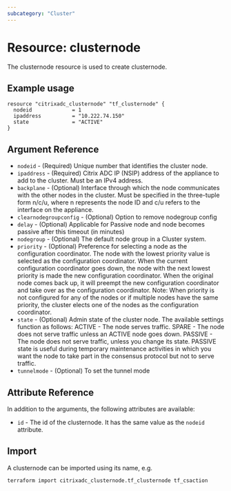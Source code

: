 ```yaml
---
subcategory: "Cluster"
---
```


# Resource: clusternode

The clusternode resource is used to create clusternode.


## Example usage

```hcl
resource "citrixadc_clusternode" "tf_clusternode" {
  nodeid             = 1
  ipaddress          = "10.222.74.150"
  state              = "ACTIVE"
}
```


## Argument Reference

* `nodeid` - (Required) Unique number that identifies the cluster node.
* `ipaddress` - (Required) Citrix ADC IP (NSIP) address of the appliance to add to the cluster. Must be an IPv4 address.
* `backplane` - (Optional) Interface through which the node communicates with the other nodes in the cluster. Must be specified in the three-tuple form n/c/u, where n represents the node ID and c/u refers to the interface on the appliance.
* `clearnodegroupconfig` - (Optional) Option to remove nodegroup config
* `delay` - (Optional) Applicable for Passive node and node becomes passive after this timeout (in minutes)
* `nodegroup` - (Optional) The default node group in a Cluster system.
* `priority` - (Optional) Preference for selecting a node as the configuration coordinator. The node with the lowest priority value is selected as the configuration coordinator. When the current configuration coordinator goes down, the node with the next lowest priority is made the new configuration coordinator. When the original node comes back up, it will preempt the new configuration coordinator and take over as the configuration coordinator. Note: When priority is not configured for any of the nodes or if multiple nodes have the same priority, the cluster elects one of the nodes as the configuration coordinator.
* `state` - (Optional) Admin state of the cluster node. The available settings function as follows: ACTIVE - The node serves traffic. SPARE - The node does not serve traffic unless an ACTIVE node goes down. PASSIVE - The node does not serve traffic, unless you change its state. PASSIVE state is useful during temporary maintenance activities in which you want the node to take part in the consensus protocol but not to serve traffic.
* `tunnelmode` - (Optional) To set the tunnel mode


## Attribute Reference

In addition to the arguments, the following attributes are available:

* `id` - The id of the clusternode. It has the same value as the `nodeid` attribute.


## Import

A clusternode can be imported using its name, e.g.

```shell
terraform import citrixadc_clusternode.tf_clusternode tf_csaction
```
